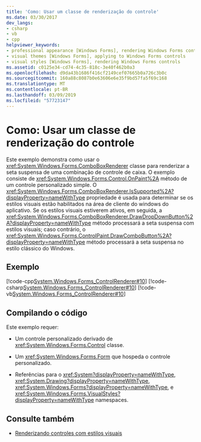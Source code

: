 ```yaml
---
title: 'Como: Usar um classe de renderização do controle'
ms.date: 03/30/2017
dev_langs:
- csharp
- vb
- cpp
helpviewer_keywords:
- professional appearance [Windows Forms], rendering Windows Forms controls
- visual themes [Windows Forms], applying to Windows Forms controls
- visual styles [Windows Forms], rendering Windows Forms controls
ms.assetid: c0125e34-cd74-4c35-818c-3e40f462b0a3
ms.openlocfilehash: d9da43b1686f416cf2149cef07665b0a726c3b0c
ms.sourcegitcommit: 160a88c8087b0e63606e6e35f9bd57fa5f69c168
ms.translationtype: MT
ms.contentlocale: pt-BR
ms.lasthandoff: 03/09/2019
ms.locfileid: "57723147"
---
```

# <a name="how-to-use-a-control-rendering-class"></a>Como: Usar um classe de renderização do controle
Este exemplo demonstra como usar o <xref:System.Windows.Forms.ComboBoxRenderer> classe para renderizar a seta suspensa de uma combinação de controle de caixa. O exemplo consiste de <xref:System.Windows.Forms.Control.OnPaint%2A> método de um controle personalizado simple. O <xref:System.Windows.Forms.ComboBoxRenderer.IsSupported%2A?displayProperty=nameWithType> propriedade é usada para determinar se os estilos visuais estão habilitados na área de cliente do windows do aplicativo. Se os estilos visuais estiverem ativos, em seguida, a <xref:System.Windows.Forms.ComboBoxRenderer.DrawDropDownButton%2A?displayProperty=nameWithType> método processará a seta suspensa com estilos visuais; caso contrário, o <xref:System.Windows.Forms.ControlPaint.DrawComboButton%2A?displayProperty=nameWithType> método processará a seta suspensa no estilo clássico do Windows.  
  
## <a name="example"></a>Exemplo  
 [!code-cpp[System.Windows.Forms_ControlRenderer#10](~/samples/snippets/cpp/VS_Snippets_Winforms/System.Windows.Forms_ControlRenderer/cpp/form1.cpp#10)]
 [!code-csharp[System.Windows.Forms_ControlRenderer#10](~/samples/snippets/csharp/VS_Snippets_Winforms/System.Windows.Forms_ControlRenderer/CS/form1.cs#10)]
 [!code-vb[System.Windows.Forms_ControlRenderer#10](~/samples/snippets/visualbasic/VS_Snippets_Winforms/System.Windows.Forms_ControlRenderer/VB/form1.vb#10)]  
  
## <a name="compiling-the-code"></a>Compilando o código  
 Este exemplo requer:  
  
-   Um controle personalizado derivado de <xref:System.Windows.Forms.Control> classe.  
  
-   Um <xref:System.Windows.Forms.Form> que hospeda o controle personalizado.  
  
-   Referências para o <xref:System?displayProperty=nameWithType>, <xref:System.Drawing?displayProperty=nameWithType>, <xref:System.Windows.Forms?displayProperty=nameWithType>, e <xref:System.Windows.Forms.VisualStyles?displayProperty=nameWithType> namespaces.  
  
## <a name="see-also"></a>Consulte também
- [Renderizando controles com estilos visuais](rendering-controls-with-visual-styles.md)
